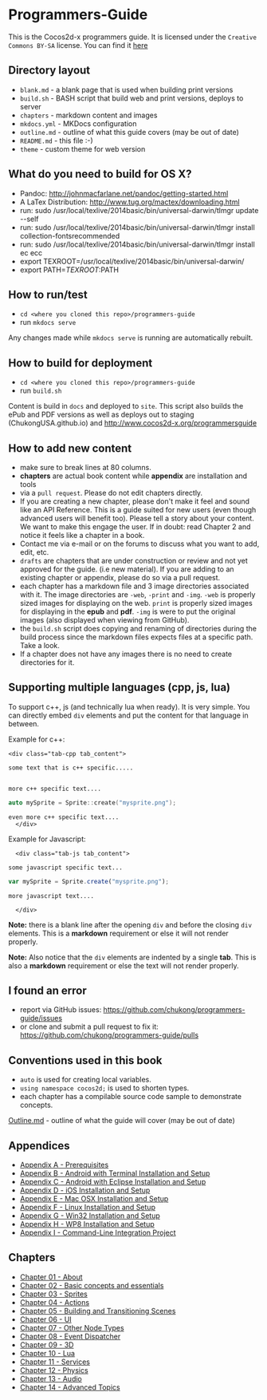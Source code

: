 Programmers-Guide
=================

This is the Cocos2d-x programmers guide. It is licensed under the
`Creative Commons BY-SA` license. You can find it [here]( https://creativecommons.org/licenses/by-sa/4.0/)


## Directory layout

* `blank.md` - a blank page that is used when building print versions
* `build.sh` - BASH script that build web and print versions, deploys to server
* `chapters` - markdown content and images
* `mkdocs.yml` - MKDocs configuration
* `outline.md` - outline of what this guide covers (may be out of date)
* `README.md` - this file :-)
* `theme` - custom theme for web version

## What do you need to build for OS X?

* Pandoc: http://johnmacfarlane.net/pandoc/getting-started.html
* A LaTex Distribution: http://www.tug.org/mactex/downloading.html
* run: sudo /usr/local/texlive/2014basic/bin/universal-darwin/tlmgr update --self
* run: sudo /usr/local/texlive/2014basic/bin/universal-darwin/tlmgr  install collection-fontsrecommended
* run: sudo /usr/local/texlive/2014basic/bin/universal-darwin/tlmgr install ec ecc
* export TEXROOT=/usr/local/texlive/2014basic/bin/universal-darwin/
* export PATH=$TEXROOT:$PATH

## How to run/test

* `cd <where you cloned this repo>/programmers-guide`
* run `mkdocs serve`

Any changes made while `mkdocs serve` is running are automatically rebuilt.

## How to build for deployment

* `cd <where you cloned this repo>/programmers-guide`
* run `build.sh`

Content is build in `docs` and deployed to `site`. This script also builds the
ePub and PDF versions as well as deploys out to staging (ChukongUSA.github.io)
and http://www.cocos2d-x.org/programmersguide

## How to add new content

* make sure to break lines at 80 columns.
* __chapters__ are actual book content while __appendix__ are installation and tools
* via a `pull request`. Please do not edit chapters directly.
* If you are creating a new chapter, please don't make it feel and sound like an API Reference. This is a guide suited for new users (even though advanced users will benefit too). Please tell a story about your content. We want to make this engage the user. If in doubt: read Chapter 2 and notice it feels like a chapter in a book.
* Contact me via e-mail or on the forums to discuss what you want to add, edit, etc.
* `drafts` are chapters that are under construction or review and not yet approved for the guide. (i.e new material). If you are adding to an existing chapter or appendix, please do so via a pull request.
* each chapter has a markdown file and 3 image directories associated with it.
The image directories are `-web`, `-print` and `-img`.  `-web` is properly sized images for displaying on the web. `print` is properly sized images for displaying in the __epub__ and __pdf__. `-img` is were to put the original images (also displayed when viewing from GitHub).
* the `build.sh` script does copying and renaming of directories during the build process since the markdown files expects files at a specific path. Take a look.
* If a chapter does not have any images there is no need to create directories
for it.

## Supporting multiple languages (cpp, js, lua)

To support c++, js (and technically lua when ready). It is very simple. You
can directly embed `div` elements and put the content for that language in
between.

Example for c++:
  ```
  <div class="tab-cpp tab_content">

some text that is c++ specific.....


more c++ specific text....
```
```cpp
auto mySprite = Sprite::create("mysprite.png");
```
```
even more c++ specific text....
  </div>
```

Example for Javascript:
```
  <div class="tab-js tab_content">

some javascript specific text...
```
```javascript
var mySprite = Sprite.create("mysprite.png");
```
```
more javascript text....

  </div>
```
__Note:__ there is a blank line after the opening `div` and before the closing
`div` elements. This is a __markdown__ requirement or else it will not render
properly.

__Note:__ Also notice that the `div` elements are indented by a single __tab__. This is also a __markdown__ requirement or else the text will not
render properly.

## I found an error

* report via GitHub issues: https://github.com/chukong/programmers-guide/issues
* or clone and submit a pull request to fix it: https://github.com/chukong/programmers-guide/pulls

## Conventions used in this book

* `auto` is used for creating local variables.
* `using namespace cocos2d;` is used to shorten types.
* each chapter has a compilable source code sample to demonstrate concepts.


[Outline.md](https://github.com/chukong/programmers-guide/blob/v3.7/chapters/outline.md) - outline of what the guide will cover (may be out of date)

Appendices
----------
 - [Appendix A - Prerequisites](https://github.com/chukong/programmers-guide/blob/v3.7/chapters/A.md)
 - [Appendix B - Android with Terminal Installation and Setup](https://github.com/chukong/programmers-guide/blob/v3.7/chapters/B.md)
 - [Appendix C - Android with Eclipse Installation and Setup](https://github.com/chukong/programmers-guide/blob/v3.7/chapters/C.md)
 - [Appendix D - iOS Installation and Setup](https://github.com/chukong/programmers-guide/blob/v3.7/chapters/D.md)
 - [Appendix E - Mac OSX Installation and Setup](https://github.com/chukong/programmers-guide/blob/v3.7/chapters/E.md)
 - [Appendix F - Linux Installation and Setup](https://github.com/chukong/programmers-guide/blob/v3.7/chapters/F.md)
 - [Appendix G - Win32 Installation and Setup](https://github.com/chukong/programmers-guide/blob/v3.7/chapters/G.md)
 - [Appendix H - WP8 Installation and Setup](https://github.com/chukong/programmers-guide/blob/v3.7/chapters/H.md)
 - [Appendix I - Command-Line Integration Project](https://github.com/chukong/programmers-guide/blob/v3.7/chapters/I.md)

Chapters
--------
 - [Chapter 01 - About](https://github.com/chukong/programmers-guide/blob/v3.7/chapters/1.md)
 - [Chapter 02 - Basic concepts and essentials](https://github.com/chukong/programmers-guide/blob/v3.7/chapters/2.md)
 - [Chapter 03 - Sprites](https://github.com/chukong/programmers-guide/blob/v3.7/chapters/3.md)
 - [Chapter 04 - Actions](https://github.com/chukong/programmers-guide/blob/v3.7/chapters/4.md)
 - [Chapter 05 - Building and Transitioning Scenes](https://github.com/chukong/programmers-guide/blob/v3.7/chapters/5.md)
 - [Chapter 06 - UI](https://github.com/chukong/programmers-guide/blob/v3.7/chapters/6.md)
 - [Chapter 07 - Other Node Types](https://github.com/chukong/programmers-guide/blob/v3.7/chapters/7.md)
 - [Chapter 08 - Event Dispatcher](https://github.com/chukong/programmers-guide/blob/v3.7/chapters/8.md)
 - [Chapter 09 - 3D](https://github.com/chukong/programmers-guide/blob/v3.7/chapters/9.md)
 - [Chapter 10 - Lua](https://github.com/chukong/programmers-guide/blob/v3.7/drafts/10.md)
 - [Chapter 11 - Services](https://github.com/chukong/programmers-guide/blob/v3.7/chapters/11.md)
 - [Chapter 12 - Physics](https://github.com/chukong/programmers-guide/blob/v3.7/chapters/12.md)
 - [Chapter 13 - Audio](https://github.com/chukong/programmers-guide/blob/v3.7/chapters/13.md)
 - [Chapter 14 - Advanced Topics](https://github.com/chukong/programmers-guide/blob/v3.7/chapters/14.md)
